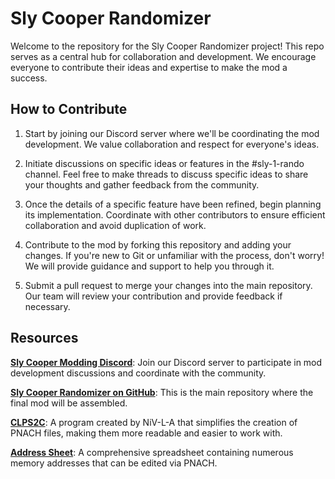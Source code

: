 # Sly Cooper Randomizer

Welcome to the repository for the Sly Cooper Randomizer project! This repo serves as a central hub for collaboration and development. We encourage everyone to contribute their ideas and expertise to make the mod a success.

## How to Contribute

1. Start by joining our Discord server where we'll be coordinating the mod development. We value collaboration and respect for everyone's ideas.

2. Initiate discussions on specific ideas or features in the #sly-1-rando channel. Feel free to make threads to discuss specific ideas to share your thoughts and gather feedback from the community.

3. Once the details of a specific feature have been refined, begin planning its implementation. Coordinate with other contributors to ensure efficient collaboration and avoid duplication of work.

4. Contribute to the mod by forking this repository and adding your changes. If you're new to Git or unfamiliar with the process, don't worry! We will provide guidance and support to help you through it.

5. Submit a pull request to merge your changes into the main repository. Our team will review your contribution and provide feedback if necessary.

## Resources

**[Sly Cooper Modding Discord](https://discord.gg/2GSXcEzPJA)**: Join our Discord server to participate in mod development discussions and coordinate with the community.

**[Sly Cooper Randomizer on GitHub](https://github.com/Cooper941/Sly-Cooper-Randomizer)**: This is the main repository where the final mod will be assembled.

**[CLPS2C](https://github.com/NiV-L-A/CLPS2C/releases)**: A program created by NiV-L-A that simplifies the creation of PNACH files, making them more readable and easier to work with.

**[Address Sheet](https://docs.google.com/spreadsheets/d/1ISxw587iICRDdaLJfLaTvJUaYkjGBReH4NY-yKN-Ip0/)**: A comprehensive spreadsheet containing numerous memory addresses that can be edited via PNACH.
